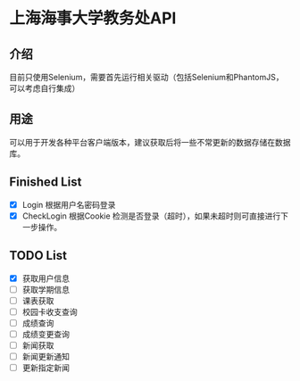 # 上海海事大学教务处API

## 介绍

目前只使用Selenium，需要首先运行相关驱动（包括Selenium和PhantomJS，可以考虑自行集成）

## 用途
可以用于开发各种平台客户端版本，建议获取后将一些不常更新的数据存储在数据库。

## Finished List
- [x] Login 根据用户名密码登录
- [x] CheckLogin 根据Cookie 检测是否登录（超时），如果未超时则可直接进行下一步操作。

## TODO List
- [x] 获取用户信息
- [ ] 获取学期信息
- [ ] 课表获取
- [ ] 校园卡收支查询
- [ ] 成绩查询
- [ ] 成绩变更查询
- [ ] 新闻获取
- [ ] 新闻更新通知
- [ ] 更新指定新闻
